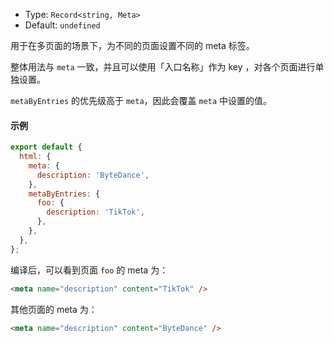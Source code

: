 - Type: `Record<string, Meta>`
- Default: `undefined`

用于在多页面的场景下，为不同的页面设置不同的 meta 标签。

整体用法与 `meta` 一致，并且可以使用「入口名称」作为 key ，对各个页面进行单独设置。

`metaByEntries` 的优先级高于 `meta`，因此会覆盖 `meta` 中设置的值。

#### 示例

```js
export default {
  html: {
    meta: {
      description: 'ByteDance',
    },
    metaByEntries: {
      foo: {
        description: 'TikTok',
      },
    },
  },
};
```

编译后，可以看到页面 `foo` 的 meta 为：

```html
<meta name="description" content="TikTok" />
```

其他页面的 meta 为：

```html
<meta name="description" content="ByteDance" />
```
